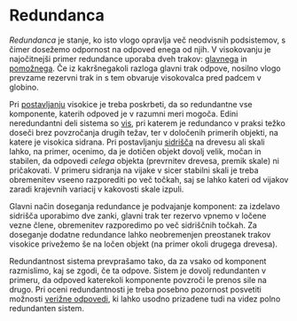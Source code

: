 # Redundanca

_Redundanca_ je stanje, ko isto vlogo opravlja več neodvisnih podsistemov, s čimer dosežemo odpornost na odpoved enega od njih. V visokovanju je najočitnejši primer redundance uporaba dveh trakov: [glavnega](glavni-trak) in [pomožnega](pomozni-trak). Če iz kakršnegakoli razloga glavni trak odpove, nosilno vlogo prevzame rezervni trak in s tem obvaruje visokovalca pred padcem v globino.

Pri [postavljanju](postavljanje) visokice je treba poskrbeti, da so redundantne vse komponente, katerih odpoved je v razumni meri mogoča. Edini neredundantni deli sistema so [vis](vis), pri katerem je redundanco v praksi težko doseči brez povzročanja drugih težav, ter v določenih primerih objekti, na katere je visokica sidrana. Pri postavljanju [sidrišča](sidrisce) na drevesu ali skali lahko, na primer, ocenimo, da je dotičen objekt dovolj velik, močan in stabilen, da odpovedi _celega_ objekta (prevrnitev drevesa, premik skale) ni pričakovati. V primeru sidranja na vijake v sicer stabilni skali je treba obremenitev vseeno razporediti po več točkah, saj se lahko kateri od vijakov zaradi krajevnih variacij v kakovosti skale izpuli.

Glavni način doseganja redundance je podvajanje komponent: za izdelavo sidrišča uporabimo dve zanki, glavni trak ter rezervo vpnemo v ločene vezne člene, obremenitev razporedimo po več sidriščnih točkah. Za doseganje dodatne redundance lahko neobremenjen preostanek trakov visokice privežemo še na ločen objekt (na primer okoli drugega drevesa).

Redundantnost sistema prevprašamo tako, da za vsako od komponent razmislimo, kaj se zgodi, če ta odpove. Sistem je dovolj redundanten v primeru, da odpoved katerekoli komponente povzroči le prenos sile na drugo. Pri oceni redundantnosti je treba posebno pozornost posvetiti možnosti [verižne odpovedi](verizna-odpoved), ki lahko usodno prizadene tudi na videz polno redundanten sistem.
